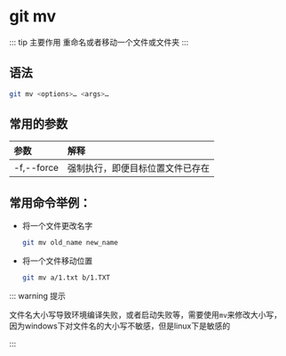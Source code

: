 # git mv

::: tip 主要作用
重命名或者移动一个文件或文件夹
:::

## 语法

```bash
git mv <options>…​ <args>…​
```

## 常用的参数

| 参数         | 解释               |
|:---------- |:---------------- |
| -f,--force | 强制执行，即便目标位置文件已存在 |

## 常用命令举例：

- 将一个文件更改名字
  
  ```bash
  git mv old_name new_name
  ```

- 将一个文件移动位置
  
  ```bash
  git mv a/1.txt b/1.TXT
  ```

::: warning 提示

文件名大小写导致环境编译失败，或者启动失败等，需要使用`mv`来修改大小写，因为windows下对文件名的大小写不敏感，但是linux下是敏感的

:::
